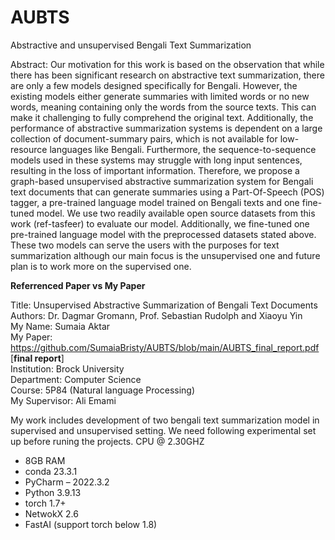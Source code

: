 # AUBTS
Abstractive and unsupervised Bengali Text Summarization

Abstract: Our motivation for this work is based on the observation that while there has been significant research on abstractive text summarization, there are only a few models designed specifically for Bengali. However, the existing models either generate summaries with limited words or no new words, meaning containing only the words from the source texts. This can make it challenging to fully comprehend the original text. Additionally, the performance of abstractive summarization systems is dependent on a large collection of document-summary pairs, which is not available for low-resource languages like Bengali. Furthermore, the sequence-to-sequence models used in these systems may struggle with long input sentences, resulting in the loss of important information. Therefore, we propose a graph-based unsupervised abstractive summarization system for Bengali text documents that can generate summaries using a Part-Of-Speech (POS) tagger, a pre-trained language model trained on Bengali texts and one fine-tuned model. We use two readily available open source datasets from this work (ref-tasfeer) to evaluate our model. Additionally, we fine-tuned one pre-trained language model with the preprocessed datasets stated above. These two models can serve the users with the purposes for text summarization although our main focus is the unsupervised one and future plan is to work more on the supervised one.


**Referrenced Paper vs My Paper**

Title: Unsupervised Abstractive Summarization of Bengali Text Documents<br>
Authors: Dr. Dagmar Gromann, Prof. Sebastian Rudolph and Xiaoyu Yin<br>
My Name: Sumaia Aktar<br>
My Paper:  https://github.com/SumaiaBristy/AUBTS/blob/main/AUBTS_final_report.pdf [**final report**]<br>
Institution: Brock University<br>
Department: Computer Science<br>
Course: 5P84 (Natural language Processing)<br>
My Supervisor: Ali Emami<br>

My work includes development of two bengali text summarization model in supervised and unsupervised setting. We need following experimental set up before runing the projects.
CPU @ 2.30GHZ
- 8GB RAM
- conda 23.3.1
- PyCharm – 2022.3.2
- Python 3.9.13
- torch 1.7+
- NetwokX 2.6
- FastAI (support torch below 1.8)
